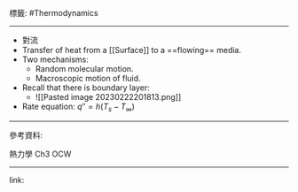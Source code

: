 標籤: #Thermodynamics 

---

- 對流
- Transfer of heat from a [[Surface]] to a ==flowing== media.
- Two mechanisms:
	- Random molecular motion.
	- Macroscopic motion of fluid.
- Recall that there is boundary layer:
	- ![[Pasted image 20230222201813.png]]
- Rate equation: $q'' = h(T_s - T_\infty)$

---

參考資料:

熱力學 Ch3 OCW

---

link:

